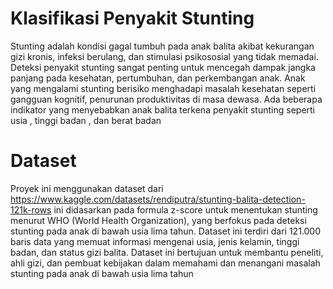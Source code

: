 # Klasifikasi Penyakit Stunting
Stunting adalah kondisi gagal tumbuh pada anak balita akibat kekurangan gizi kronis, infeksi berulang, dan stimulasi psikososial yang tidak memadai. Deteksi penyakit stunting sangat penting untuk mencegah dampak jangka panjang pada kesehatan, pertumbuhan, dan perkembangan anak. Anak yang mengalami stunting berisiko menghadapi masalah kesehatan seperti gangguan kognitif, penurunan produktivitas di masa dewasa. Ada beberapa indikator yang menyebabkan anak balita terkena penyakit stunting seperti usia , tinggi badan , dan berat badan
# Dataset
Proyek ini menggunakan dataset dari https://www.kaggle.com/datasets/rendiputra/stunting-balita-detection-121k-rows  ini didasarkan pada formula z-score untuk menentukan stunting menurut WHO (World Health Organization), yang berfokus pada deteksi stunting pada anak di bawah usia lima tahun. Dataset ini terdiri dari 121.000 baris data yang memuat informasi mengenai usia, jenis kelamin, tinggi badan, dan status gizi balita. Dataset ini bertujuan untuk membantu peneliti, ahli gizi, dan pembuat kebijakan dalam memahami dan menangani masalah stunting pada anak di bawah usia lima tahun
